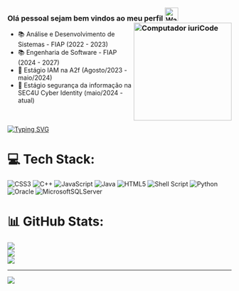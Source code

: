 ### Olá pessoal sejam bem vindos ao meu perfil <img src="https://raw.githubusercontent.com/Tarikul-Islam-Anik/Animated-Fluent-Emojis/master/Emojis/Hand%20gestures/Waving%20Hand.png" alt="Waving Hand" width="30" height="30"/><img src="https://i.pinimg.com/originals/f5/8f/e8/f58fe8e19a7e25ddf0c459a3599261d6.gif" min-width="380px" max-width="380px" width="220px" align="right" alt="Computador iuriCode">

- 📚 Análise e Desenvolvimento de Sistemas - FIAP (2022 - 2023)
- 📚 Engenharia de Software - FIAP (2024 - 2027) 
- 💼 Estágio IAM na A2f (Agosto/2023 - maio/2024)
- 💼 Estágio segurança da informação na SEC4U Cyber Identity (maio/2024 - atual)

  
<br><br>[![Typing SVG](https://readme-typing-svg.herokuapp.com/?color=fff&size=35&center=true&vCenter=true&width=1000&lines=HELLO,+My+name+is+Adolfo;I'm+20+years+old;I'm+from+Brazil;I'm+studying+Software+Engineering;Be+Welcome!+:%29)](https://git.io/typing-svg)
 


# 💻 Tech Stack:
![CSS3](https://img.shields.io/badge/css3-%231572B6.svg?style=for-the-badge&logo=css3&logoColor=white) ![C++](https://img.shields.io/badge/c++-%2300599C.svg?style=for-the-badge&logo=c%2B%2B&logoColor=white) ![JavaScript](https://img.shields.io/badge/javascript-%23323330.svg?style=for-the-badge&logo=javascript&logoColor=%23F7DF1E) ![Java](https://img.shields.io/badge/java-%23ED8B00.svg?style=for-the-badge&logo=openjdk&logoColor=white) ![HTML5](https://img.shields.io/badge/html5-%23E34F26.svg?style=for-the-badge&logo=html5&logoColor=white) ![Shell Script](https://img.shields.io/badge/shell_script-%23121011.svg?style=for-the-badge&logo=gnu-bash&logoColor=white) ![Python](https://img.shields.io/badge/python-3670A0?style=for-the-badge&logo=python&logoColor=ffdd54) ![Oracle](https://img.shields.io/badge/Oracle-F80000?style=for-the-badge&logo=oracle&logoColor=white) ![MicrosoftSQLServer](https://img.shields.io/badge/Microsoft%20SQL%20Server-CC2927?style=for-the-badge&logo=microsoft%20sql%20server&logoColor=white)
# 📊 GitHub Stats:
![](https://github-readme-stats.vercel.app/api?username=Adolfohada&theme=dark&hide_border=false&include_all_commits=true&count_private=false)<br/>
![](https://github-readme-streak-stats.herokuapp.com/?user=Adolfohada&theme=dark&hide_border=false)<br/>
![](https://github-readme-stats.vercel.app/api/top-langs/?username=Adolfohada&theme=dark&hide_border=false&include_all_commits=true&count_private=false&layout=compact)

---
[![](https://visitcount.itsvg.in/api?id=Adolfohada&icon=0&color=0)](https://visitcount.itsvg.in)

<!-- Proudly created with GPRM ( https://gprm.itsvg.in ) -->
